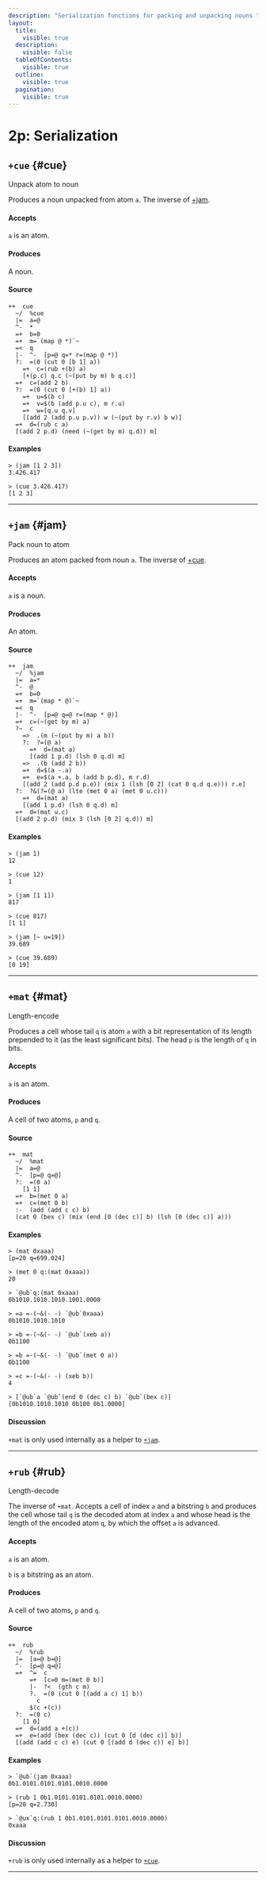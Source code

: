 ```yaml
---
description: "Serialization functions for packing and unpacking nouns to and from atoms."
layout:
  title:
    visible: true
  description:
    visible: false
  tableOfContents:
    visible: true
  outline:
    visible: true
  pagination:
    visible: true
---
```


# 2p: Serialization

## `+cue` {#cue}

Unpack atom to noun

Produces a noun unpacked from atom `a`. The inverse of [+jam](#jam).

#### Accepts

`a` is an atom.

#### Produces

A noun.

#### Source

```hoon
++  cue
  ~/  %cue
  |=  a=@
  ^-  *
  =+  b=0
  =+  m=`(map @ *)`~
  =<  q
  |-  ^-  [p=@ q=* r=(map @ *)]
  ?:  =(0 (cut 0 [b 1] a))
    =+  c=(rub +(b) a)
    [+(p.c) q.c (~(put by m) b q.c)]
  =+  c=(add 2 b)
  ?:  =(0 (cut 0 [+(b) 1] a))
    =+  u=$(b c)
    =+  v=$(b (add p.u c), m r.u)
    =+  w=[q.u q.v]
    [(add 2 (add p.u p.v)) w (~(put by r.v) b w)]
  =+  d=(rub c a)
  [(add 2 p.d) (need (~(get by m) q.d)) m]
```

#### Examples

```
> (jam [1 2 3])
3.426.417

> (cue 3.426.417)
[1 2 3]
```

---

## `+jam` {#jam}

Pack noun to atom

Produces an atom packed from noun `a`. The inverse of [+cue](#cue).

#### Accepts

`a` is a noun.

#### Produces

An atom.

#### Source

```hoon
++  jam
  ~/  %jam
  |=  a=*
  ^-  @
  =+  b=0
  =+  m=`(map * @)`~
  =<  q
  |-  ^-  [p=@ q=@ r=(map * @)]
  =+  c=(~(get by m) a)
  ?~  c
    =>  .(m (~(put by m) a b))
    ?:  ?=(@ a)
      =+  d=(mat a)
      [(add 1 p.d) (lsh 0 q.d) m]
    =>  .(b (add 2 b))
    =+  d=$(a -.a)
    =+  e=$(a +.a, b (add b p.d), m r.d)
    [(add 2 (add p.d p.e)) (mix 1 (lsh [0 2] (cat 0 q.d q.e))) r.e]
  ?:  ?&(?=(@ a) (lte (met 0 a) (met 0 u.c)))
    =+  d=(mat a)
    [(add 1 p.d) (lsh 0 q.d) m]
  =+  d=(mat u.c)
  [(add 2 p.d) (mix 3 (lsh [0 2] q.d)) m]
```

#### Examples

```
> (jam 1)
12

> (cue 12)
1
```

```
> (jam [1 1])
817

> (cue 817)
[1 1]
```

```
> (jam [~ u=19])
39.689

> (cue 39.689)
[0 19]
```

---

## `+mat` {#mat}

Length-encode

Produces a cell whose tail `q` is atom `a` with a bit representation of its length prepended to it (as the least significant bits). The head `p` is the length of `q` in bits.

#### Accepts

`a` is an atom.

#### Produces

A cell of two atoms, `p` and `q`.

#### Source

```hoon
++  mat
  ~/  %mat
  |=  a=@
  ^-  [p=@ q=@]
  ?:  =(0 a)
    [1 1]
  =+  b=(met 0 a)
  =+  c=(met 0 b)
  :-  (add (add c c) b)
  (cat 0 (bex c) (mix (end [0 (dec c)] b) (lsh [0 (dec c)] a)))
```

#### Examples

```
> (mat 0xaaa)
[p=20 q=699.024]

> (met 0 q:(mat 0xaaa))
20

> `@ub`q:(mat 0xaaa)
0b1010.1010.1010.1001.0000

> =a =-(~&(- -) `@ub`0xaaa)
0b1010.1010.1010

> =b =-(~&(- -) `@ub`(xeb a))
0b1100

> =b =-(~&(- -) `@ub`(met 0 a))
0b1100

> =c =-(~&(- -) (xeb b))
4

> [`@ub`a `@ub`(end 0 (dec c) b) `@ub`(bex c)]
[0b1010.1010.1010 0b100 0b1.0000]
```

#### Discussion

`+mat` is only used internally as a helper to [`+jam`](#jam).

---

## `+rub` {#rub}

Length-decode

The inverse of `+mat`. Accepts a cell of index `a` and a bitstring `b` and produces the cell whose tail `q` is the decoded atom at index `a` and whose head is the length of the encoded atom `q`, by which the offset `a` is advanced.

#### Accepts

`a` is an atom.

`b` is a bitstring as an atom.

#### Produces

A cell of two atoms, `p` and `q`.

#### Source

```hoon
++  rub
  ~/  %rub
  |=  [a=@ b=@]
  ^-  [p=@ q=@]
  =+  ^=  c
      =+  [c=0 m=(met 0 b)]
      |-  ?<  (gth c m)
      ?.  =(0 (cut 0 [(add a c) 1] b))
        c
      $(c +(c))
  ?:  =(0 c)
    [1 0]
  =+  d=(add a +(c))
  =+  e=(add (bex (dec c)) (cut 0 [d (dec c)] b))
  [(add (add c c) e) (cut 0 [(add d (dec c)) e] b)]
```

#### Examples

```
> `@ub`(jam 0xaaa)
0b1.0101.0101.0101.0010.0000

> (rub 1 0b1.0101.0101.0101.0010.0000)
[p=20 q=2.730]

> `@ux`q:(rub 1 0b1.0101.0101.0101.0010.0000)
0xaaa
```

#### Discussion

`+rub` is only used internally as a helper to [`+cue`](#cue).

---
